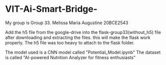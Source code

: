 # VIT-Ai-Smart-Bridge-
My group is Group 33. 
Melissa Maria Augustine 20BCE2543

Add the h5 file from the google-drive into the flask-group33(without_h5) file after downloading and extracting the files. this will make the flask work properly. 
The h5 file was too heavy to attach to the flask folder.

The model used is a CNN model called "Potential_Model.ipynb"
The dataset is called "AI-powered Nutrition Analyzer for fitness enthusiasts"

